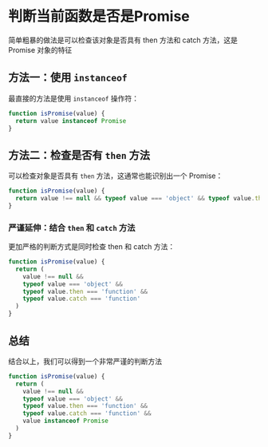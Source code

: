 # 判断当前函数是否是Promise

简单粗暴的做法是可以检查该对象是否具有 then 方法和 catch 方法，这是 Promise 对象的特征

## 方法一：使用 `instanceof`

最直接的方法是使用 `instanceof` 操作符：

```js
function isPromise(value) {
  return value instanceof Promise
}
```

## 方法二：检查是否有 `then` 方法

可以检查对象是否具有 `then` 方法，这通常也能识别出一个 Promise：

```js
function isPromise(value) {
  return value !== null && typeof value === 'object' && typeof value.then === 'function'
}
```

### 严谨延伸：结合 `then` 和 `catch` 方法

更加严格的判断方式是同时检查 then 和 catch 方法：

```js
function isPromise(value) {
  return (
    value !== null &&
    typeof value === 'object' &&
    typeof value.then === 'function' &&
    typeof value.catch === 'function'
  )
}
```

## 总结

结合以上，我们可以得到一个非常严谨的判断方法

```js
function isPromise(value) {
  return (
    value !== null &&
    typeof value === 'object' &&
    typeof value.then === 'function' &&
    typeof value.catch === 'function' &&
    value instanceof Promise
  )
}
```
